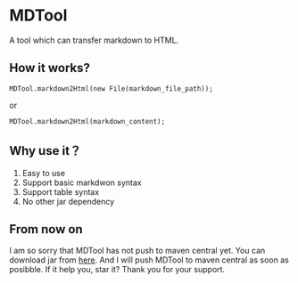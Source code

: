 # MDTool
A tool which can transfer markdown to HTML.

## How it works?
```
MDTool.markdown2Html(new File(markdown_file_path));
```
or 
```
MDTool.markdown2Html(markdown_content);
```

## Why use it？
1. Easy to use
2. Support basic markdwon syntax
3. Support table syntax
4. No other jar dependency

## From now on
I am so sorry that MDTool has not push to maven central yet. You can download jar from [here](https://github.com/cevin15/MDTool/tree/master/lib). And I will push MDTool to maven central as soon as posibble.
If it help you, star it? Thank you for your support. 